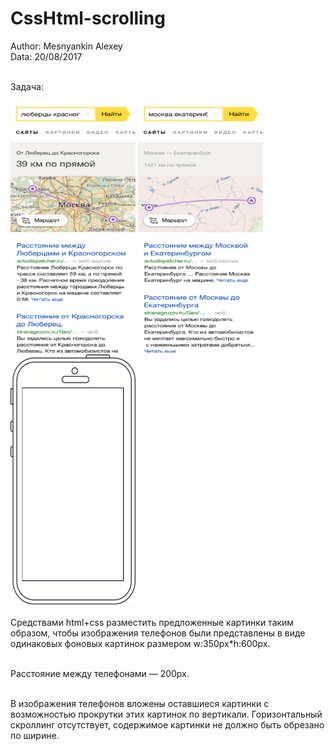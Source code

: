 # CssHtml-scrolling
Author: Mesnyankin Alexey<br>
Data: 20/08/2017<br><br>

Задача:<br><br> 
<img width="200px" height="400px" src="https://github.com/Mesnyankin/CssHtml-scrolling/blob/master/images/img1.png" alt=""/>
<img width="200px" height="400px" src="https://github.com/Mesnyankin/CssHtml-scrolling/blob/master/images/img2.png" alt=""/>
<img width="200px" height="400px" src="https://github.com/Mesnyankin/CssHtml-scrolling/blob/master/images/phone.png" alt=""/><br><br>
Средствами html+css разместить предложенные картинки таким образом, чтобы изображения телефонов были представлены в виде одинаковых фоновых картинок размером w:350px*h:600px.<br><br> 

Расстояние между телефонами — 200px.<br><br> 

В изображения телефонов вложены оставшиеся картинки с возможностью прокрутки этих картинок по вертикали. Горизонтальный скроллинг отсутствует, содержимое картинки не должно быть обрезано по ширине.<br>
